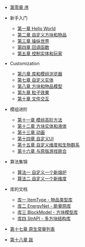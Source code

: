 <!-- docs/_sidebar.md -->
- [第零章 序](ch0.md)

- 新手入门

  - [第一章 Hello World](ch1.md)
  - [第二章 自定义方块和物品](ch2.md)
  - [第三章 操纵世界](ch3.md)
  - [第四章 回调函数](ch4.md)
  - [第五章 控制实体和玩家](ch5.md)

- Customization

  - [第六章 库和模组浏览器](ch6.md)
  - [第七章 自定义实体](ch7.md)
  - [第八章 方块和物品模型](ch8.md)
  - [第九章 粒子效果](ch9.md)
  - [第十章 文件交互](ch10.md)

- 模组进阶

  - [第十一章 模组高阶方法](ch11.md)
  - [第十二章 方块实体和液体](ch120.md)
  - [第十三章 动画](ch13.md)
  - [第十四章 自定义UI](ch14.md)
  - [第十五章 自定义维度和生物群系](ch15.md)
  - [第十六章 与原版游戏嵌合](ch16.md)

- 算法集锦

  - [算法一 自定义一个新熔炉](alg1.md)
  - [算法二 自定义一个新维度](alg2.md)

- 库的文档

  - [库一 ItemType - 物品类型库](lib1.md)
  - [库二 EnergyNet - 能量网库](lib2.md)
  - [库三 BlockModel - 方块模型库](lib3.md)
  - [库四 StrAPI - 多方块结构库](lib4.md)

- [第十七章 原生常量列表](ch17.md)
- [第十八章 跋](ch18.md)

